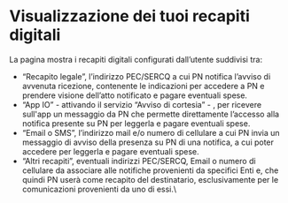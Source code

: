 # Visualizzazione dei tuoi recapiti digitali

La pagina mostra i recapiti digitali configurati dall’utente suddivisi tra:

* “Recapito legale”, l’indirizzo PEC/SERCQ a cui PN notifica l’avviso di avvenuta ricezione, contenente le indicazioni per accedere a PN e prendere visione dell’atto notificato e pagare eventuali spese.
* “App IO” - attivando il servizio “Avviso di cortesia” - , per ricevere sull'app un messaggio da PN che permette direttamente l’accesso alla notifica presente su PN per leggerla e pagare eventuali spese.
* “Email o SMS”, l’indirizzo mail e/o numero di cellulare a cui PN invia un messaggio di avviso della presenza su PN di una notifica, a cui poter accedere per leggerla e pagare eventuali spese.
* “Altri recapiti”, eventuali indirizzi PEC/SERCQ, Email o numero di cellulare da associare alle notifiche provenienti da specifici Enti e, che quindi PN userà come recapito del destinatario, esclusivamente per le comunicazioni provenienti da uno di essi.\


<figure><img src="../../../../.gitbook/assets/image (37).png" alt=""><figcaption></figcaption></figure>
